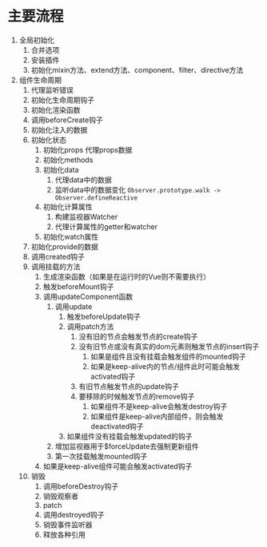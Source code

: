 # 主要流程

1. 全局初始化
    1. 合并选项
    2. 安装插件
    3. 初始化mixin方法、extend方法、component、filter、directive方法
2. 组件生命周期
    1. 代理监听错误
    2. 初始化生命周期钩子
    3. 初始化渲染函数
    4. 调用beforeCreate钩子
    5. 初始化注入的数据
    6. 初始化状态
        1. 初始化props 代理props数据
        2. 初始化methods
        3. 初始化data
            1. 代理data中的数据
            2. 监听data中的数据变化
                `Observer.prototype.walk -> Observer.defineReactive`
        4. 初始化计算属性
            1. 构建监视器Watcher
            2. 代理计算属性的getter和watcher
        5. 初始化watch属性
    7. 初始化provide的数据
    8. 调用created钩子
    9. 调用挂载的方法
        1. 生成渲染函数（如果是在运行时的Vue则不需要执行）
        2. 触发beforeMount钩子
        3. 调用updateComponent函数
            1. 调用update
                1. 触发beforeUpdate钩子
                2. 调用patch方法
                    1. 没有旧的节点会触发节点的create钩子
                    2. 没有旧节点或没有真实的dom元素则触发节点的insert钩子
                        1. 如果是组件且没有挂载会触发组件的mounted钩子
                        2. 如果是keep-alive内的节点/组件此时可能会触发activated钩子
                    3. 有旧节点触发节点的update钩子
                    4. 要移除的时候触发节点的remove钩子
                        1. 如果组件不是keep-alive会触发destroy钩子
                        2. 如果组件是keep-alive内部组件，则会触发deactivated钩子
                3. 如果组件没有挂载会触发updated的钩子
            2. 增加监视器用于$forceUpdate去强制更新组件
            3. 第一次挂载触发mounted钩子
        4. 如果是keep-alive组件可能会触发activated钩子
    10. 销毁
        1. 调用beforeDestroy钩子
        2. 销毁观察者
        3. patch
        4. 调用destroyed钩子
        5. 销毁事件监听器
        6. 释放各种引用
